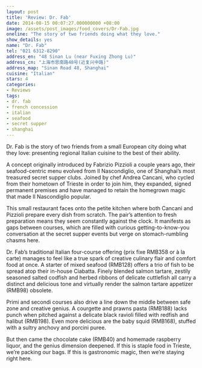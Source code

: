 ```yaml
---
layout: post
title: 'Review: Dr. Fab'
date: 2014-08-15 00:07:27.000000000 +08:00
image: /assets/post_images/food_covers/Dr-Fab.jpg
oneline: "The story of two friends doing what they love."
show_details: yes
name: "Dr. Fab"
tel: "021 6312-8290"
address_en: "48 Sinan Lu (near Fuxing Zhong Lu)"
address_cn: "上海市思南路48号(近复兴中路)"
address_map: "Sinan Road 48, Shanghai"
cuisine: "Italian"
stars: 4
categories:
- Reviews
tags:
- dr. fab
- french concession
- italian
- seafood
- secret supper
- shanghai
---
```

Dr. Fab is the story of two friends from a small European city doing what they love: presenting regional Italian cuisine to the best of their ability.

A concept originally introduced by Fabrizio Pizzioli a couple years ago, their seafood-centric menu evolved from Il Nascondiglio, one of Shanghai’s most treasured secret supper clubs. Joined by chef Andrea Cancani, who cycled from their hometown of Trieste in order to join him, they expanded, signed permanent premises and have managed to retain the homegrown magic that made Il Nascondiglio popular.

This small restaurant faces onto the petite kitchen where both Cancani and Pizzioli prepare every dish from scratch. The pair’s attention to fresh preparation means they seem constantly against the clock. It manifests as gaps between courses, which are filled with curious getting-to-know-you conversation at the secret supper events but verge on stomach-rumbling chasms here.

Dr. Fab’s traditional Italian four-course offering (prix fixe RMB358 or à la carte) manages to feel like a true spark of creative culinary flair and comfort food at once. A starter of mixed seafood (RMB128) offers a trio of fish to be spread atop their in-house Ciabatta. Finely blended salmon tartare, zestily seasoned salted codfish and herbed ribbons of delicate cuttlefish all carry a distinct and delicious tone and virtually render the salmon tartare appetizer (RMB98) obsolete.

Primi and secondi courses also drive a line down the middle between safe zone and creative genius. A courgette and prawns pasta (RMB188) lacks punch when pitched against a delicate black ravioli filled with redfish and halibut (RMB198). Even more delicious are the baby squid (RMB168), stuffed with a sultry anchovy and porcini puree.

But then came the chocolate cake (RMB40) and homemade raspberry liquor, and the genius dimension deepened. If this is staple food in Trieste, we’re packing our bags. If this is gastronomic magic, then we’re staying right here.
